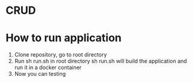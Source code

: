 # CRUD

# How to run application
1. Clone repository, go to root directory
2. Run sh run.sh in root directory sh run.sh will build the application and run it in a docker container
3. Now you can testing
